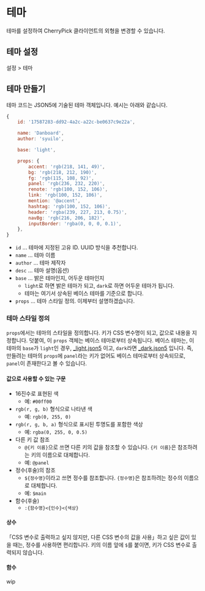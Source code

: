 # 테마

테마를 설정하여 CherryPick 클라이언트의 외형을 변경할 수 있습니다.

## 테마 설정
설정 > 테마

## 테마 만들기
테마 코드는 JSON5에 기술된 테마 객체입니다. 예시는 아래와 같습니다.
``` js
{
    id: '17587283-dd92-4a2c-a22c-be0637c9e22a',

    name: 'Danboard',
    author: 'syuilo',

    base: 'light',

    props: {
        accent: 'rgb(218, 141, 49)',
        bg: 'rgb(218, 212, 190)',
        fg: 'rgb(115, 108, 92)',
        panel: 'rgb(236, 232, 220)',
        renote: 'rgb(100, 152, 106)',
        link: 'rgb(100, 152, 106)',
        mention: '@accent',
        hashtag: 'rgb(100, 152, 106)',
        header: 'rgba(239, 227, 213, 0.75)',
        navBg: 'rgb(216, 206, 182)',
        inputBorder: 'rgba(0, 0, 0, 0.1)',
    },
}

```

* `id` ... 테마에 지정된 고유 ID. UUID 방식을 추천합니다.
* `name` ... 테마 이름
* `author` ... 테마 제작자
* `desc` ... 테마 설명(옵션)
* `base` ... 밝은 테마인지, 어두운 테마인지
    * `light`로 하면 밝은 테마가 되고, `dark`로 하면 어두운 테마가 됩니다.
    * 테마는 여기서 상속된 베이스 테마를 기준으로 합니다.
* `props` ... 테마 스타일 정의. 이제부터 설명하겠습니다.

### 테마 스타일 정의
`props`에서는 테마의 스타일을 정의합니다. 키가 CSS 변수명이 되고, 값으로 내용을 지정합니다. 덧붙여, 이 `props` 객체는 베이스 테마로부터 상속됩니다. 베이스 테마는, 이 테마의 `base`가 `light`인 경우, [_light.json5](https://github.com/kokonect-link/cherrypick/blob/noridev/src/client/themes/_light.json5) 이고, `dark`라면 [_dark.json5](https://github.com/kokonect-link/cherrypick/blob/noridev/src/client/themes/_dark.json5) 입니다. 즉, 만들려는 테마의 `props`에 `panel`라는 키가 없어도 베이스 테마로부터 상속되므로, `panel`이 존재한다고 볼 수 있습니다.

#### 값으로 사용할 수 있는 구문
* 16진수로 표현된 색
    * 예: `#00ff00`
* `rgb(r, g, b)` 형식으로 나타낸 색
    * 예: `rgb(0, 255, 0)`
* `rgb(r, g, b, a)` 형식으로 표시된 투명도를 포함한 색상
    * 예: `rgba(0, 255, 0, 0.5)`
* 다른 키 값 참조
    * `@{키 이름}`으로 쓰면 다른 키의 값을 참조할 수 있습니다. `{키 이름}`은 참조하려는 키의 이름으로 대체합니다.
    * 예: `@panel`
* 정수(후술)의 참조
    * `${정수명}`이라고 쓰면 정수를 참조합니다. `{정수명}`은 참조하려는 정수의 이름으로 대체합니다.
    * 예: `$main`
* 함수(후술)
    * `:{함수명}<{인수}<{색상}`

#### 상수
「CSS 변수로 출력하고 싶지 않지만, 다른 CSS 변수의 값을 사용」하고 싶은 값이 있을 때는, 정수를 사용하면 편리합니다. 키의 이름 앞에 `$`를 붙이면, 키가 CSS 변수로 출력되지 않습니다.

#### 함수
wip
